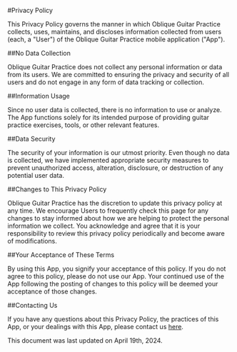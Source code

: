 #Privacy Policy

This Privacy Policy governs the manner in which Oblique Guitar Practice collects, uses, maintains, and discloses information collected from users (each, a "User") of the Oblique Guitar Practice mobile application ("App").

##No Data Collection

Oblique Guitar Practice does not collect any personal information or data from its users. We are committed to ensuring the privacy and security of all users and do not engage in any form of data tracking or collection.

##Information Usage

Since no user data is collected, there is no information to use or analyze. The App functions solely for its intended purpose of providing guitar practice exercises, tools, or other relevant features.

##Data Security

The security of your information is our utmost priority. Even though no data is collected, we have implemented appropriate security measures to prevent unauthorized access, alteration, disclosure, or destruction of any potential user data.

##Changes to This Privacy Policy

Oblique Guitar Practice has the discretion to update this privacy policy at any time. We encourage Users to frequently check this page for any changes to stay informed about how we are helping to protect the personal information we collect. You acknowledge and agree that it is your responsibility to review this privacy policy periodically and become aware of modifications.

##Your Acceptance of These Terms

By using this App, you signify your acceptance of this policy. If you do not agree to this policy, please do not use our App. Your continued use of the App following the posting of changes to this policy will be deemed your acceptance of those changes.

##Contacting Us

If you have any questions about this Privacy Policy, the practices of this App, or your dealings with this App, please contact us [here](https://twitter.com/dunajevas).

This document was last updated on April 19th, 2024.
